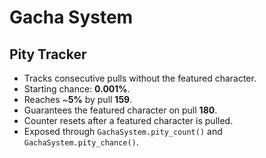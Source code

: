 # Gacha System

## Pity Tracker
- Tracks consecutive pulls without the featured character.
- Starting chance: **0.001%**.
- Reaches ~**5%** by pull **159**.
- Guarantees the featured character on pull **180**.
- Counter resets after a featured character is pulled.
- Exposed through `GachaSystem.pity_count()` and `GachaSystem.pity_chance()`.
